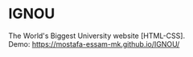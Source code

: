 # IGNOU
The World's Biggest University website [HTML-CSS].<br>
Demo: https://mostafa-essam-mk.github.io/IGNOU/
